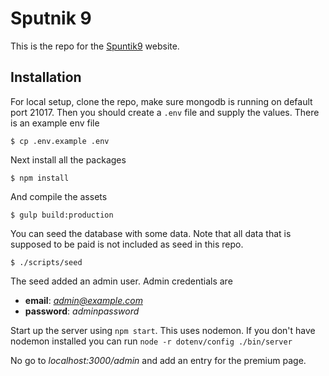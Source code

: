 # Sputnik 9

This is the repo for the [Spuntik9](https://www.sputnik9.nl) website.

## Installation

For local setup, clone the repo, make sure mongodb is running on default port 21017. Then
you should create a `.env` file and supply the values. There is an example env file

`$ cp .env.example .env`

Next install all the packages

`$ npm install`

And compile the assets

`$ gulp build:production`

You can seed the database with some data. Note that all data that is supposed to
be paid is not included as seed in this repo.

`$ ./scripts/seed`

The seed added an admin user. Admin credentials are

- **email**: *admin@example.com*
- **password**: *adminpassword*

Start up the server using `npm start`. This uses nodemon. If you don't have
nodemon installed you can run `node -r dotenv/config ./bin/server`

No go to *localhost:3000/admin* and add an entry for the premium page.
